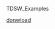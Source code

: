 TDSW_Examples

[donwload](https://drive.google.com/drive/folders/1QgU50G6-dgFntICQTekQnrapRne6fCDq?usp=sharing)
